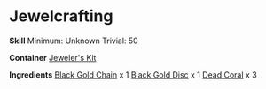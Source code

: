 <!-- TITLE: Dead Coral Amulet -->
<!-- SUBTITLE:  -->
# Jewelcrafting
**Skill**
Minimum: Unknown
Trivial: 50

**Container**
[Jeweler's Kit](jewelers-kit)

**Ingredients**
[Black Gold Chain](black-gold-chain) x 1
[Black Gold Disc](black-gold-disc) x 1
[Dead Coral](dead-coral) x 3